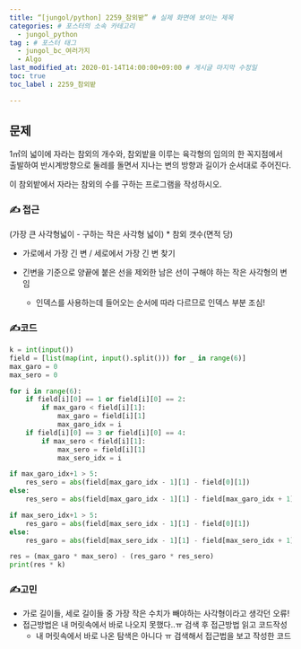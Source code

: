 ```yaml
---
title: “[jungol/python] 2259_참외밭” # 실제 화면에 보이는 제목
categories: # 포스터의 소속 카테고리
  - jungol_python
tag : # 포스터 태그
  - jungol_bc_여러가지
  - Algo
last_modified_at: 2020-01-14T14:00:00+09:00 # 게시글 마지막 수정일
toc: true
toc_label : 2259_참외밭

---
```



## 문제 

1㎡의 넓이에 자라는 참외의 개수와, 참외밭을 이루는 육각형의 임의의 한 꼭지점에서 출발하여 반시계방향으로 둘레를 돌면서 지나는 변의 방향과 길이가 순서대로 주어진다. 

이 참외밭에서 자라는 참외의 수를 구하는 프로그램을 작성하시오.

 



### ✍ 접근

(가장 큰 사각형넓이 - 구하는 작은 사각형 넓이) * 참외 갯수(면적 당)

- 가로에서 가장 긴 변 / 세로에서 가장 긴 변 찾기

- 긴변을 기준으로 양끝에 붙은 선을 제외한 남은 선이 구해야 하는 작은 사각형의 변임

  - 인덱스를 사용하는데 들어오는 순서에 따라 다르므로 인덱스 부분 조심!

  

### ✍코드 

```python
k = int(input())
field = [list(map(int, input().split())) for _ in range(6)]
max_garo = 0
max_sero = 0

for i in range(6):
    if field[i][0] == 1 or field[i][0] == 2:
        if max_garo < field[i][1]:
            max_garo = field[i][1]
            max_garo_idx = i
    if field[i][0] == 3 or field[i][0] == 4:
        if max_sero < field[i][1]:
            max_sero = field[i][1]
            max_sero_idx = i

if max_garo_idx+1 > 5:
    res_sero = abs(field[max_garo_idx - 1][1] - field[0][1])
else:
    res_sero = abs(field[max_garo_idx - 1][1] - field[max_garo_idx + 1][1])

if max_sero_idx+1 > 5:
    res_garo = abs(field[max_sero_idx - 1][1] - field[0][1])
else:
    res_garo = abs(field[max_sero_idx - 1][1] - field[max_sero_idx + 1][1])

res = (max_garo * max_sero) - (res_garo * res_sero)
print(res * k)
```





### ✍고민

- 가로 길이들, 세로 길이들 중 가장 작은 수치가 빼야하는 사각형이라고 생각던 오류!
- 접근방법은 내 머릿속에서 바로 나오지 못했다..ㅠ 검색 후 접근방법 읽고 코드작성
  - 내 머릿속에서 바로 나온 탐색은 아니다 ㅠ 검색해서 접근법을 보고 작성한 코드

